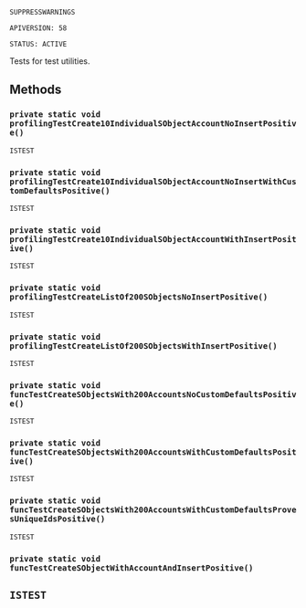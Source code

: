 `SUPPRESSWARNINGS`

`APIVERSION: 58`

`STATUS: ACTIVE`

Tests for test utilities.

## Methods

### `private static void profilingTestCreate10IndividualSObjectAccountNoInsertPositive()`

`ISTEST`

### `private static void profilingTestCreate10IndividualSObjectAccountNoInsertWithCustomDefaultsPositive()`

`ISTEST`

### `private static void profilingTestCreate10IndividualSObjectAccountWithInsertPositive()`

`ISTEST`

### `private static void profilingTestCreateListOf200SObjectsNoInsertPositive()`

`ISTEST`

### `private static void profilingTestCreateListOf200SObjectsWithInsertPositive()`

`ISTEST`

### `private static void funcTestCreateSObjectsWith200AccountsNoCustomDefaultsPositive()`

`ISTEST`

### `private static void funcTestCreateSObjectsWith200AccountsWithCustomDefaultsPositive()`

`ISTEST`

### `private static void funcTestCreateSObjectsWith200AccountsWithCustomDefaultsProvesUniqueIdsPositive()`

`ISTEST`

### `private static void funcTestCreateSObjectWithAccountAndInsertPositive()`

## `ISTEST`
